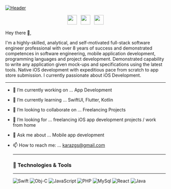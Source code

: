 [![Header](https://github.com/gsanguino/gsanguino-github.io/blob/master/template.png "Header")](https://github.com/gsanguino/gsanguino-github.io)

<p align='center'>
<a href="https://twitter.com/genesissanguino"><img height="30" src="https://github.com/gsanguino/gsanguino-github.io/blob/master/icon/twitter.png"></a>&nbsp;&nbsp;
<a href="https://instagram.com/gskflute"><img height="30" src="https://github.com/gsanguino/gsanguino-github.io/blob/master/icon/instagram.jpg"></a>&nbsp;&nbsp;
<a href="https://www.linkedin.com/in/gsk13/"><img height="30" src="https://github.com/gsanguino/gsanguino-github.io/blob/master/icon/linkedin.png"></a>
</p>

Hey there 👋,

I'm a highly-skilled, analytical, and self-motivated full-stack software engineer professional with over 8 years of success and demonstrated competences in software engineering, mobile application development, programming languages and project development. Demonstrated capability to write any application given mock-ups and specifications using the latest tools. Native iOS development with expeditious pace from scratch to app store submission. I currently passionate about iOS Development.
 
  ---

- 🔭 I’m currently working on ... App Development
- 🌱 I’m currently learning ... SwiftUI, Flutter, Kotlin
- 👯 I’m looking to collaborate on ... Freelancing Projects
- 🤔 I’m looking for ... freelancing iOS app development projects / work from home
- 💬 Ask me about ... Mobile app development
- 📫 How to reach me: ... karazgs@gmail.com

  ---
  
  ### 🔨 Technologies & Tools
  ---
  
  ![Swift](https://img.shields.io/badge/%EF%A3%BF-Swift-blue)
  ![Obj-C](https://img.shields.io/badge/%EF%A3%BF-Obj--C-orange)
  ![JavaScript](https://img.shields.io/badge/%E2%98%95-Javascript-green)
  ![PHP](https://img.shields.io/badge/%F0%9F%9F%A3-PHP-blue)
  ![MySql](https://img.shields.io/badge/%F0%9F%90%AC-MySql-yellow)
  ![React](https://img.shields.io/badge/%E2%9A%9B-React-blue)
  ![Java](https://img.shields.io/badge/%E2%98%95-Java-red)
    
